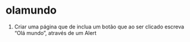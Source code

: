 # olamundo
1. Criar uma página que de inclua um botão que ao ser clicado escreva “Olá mundo”, através de um Alert
